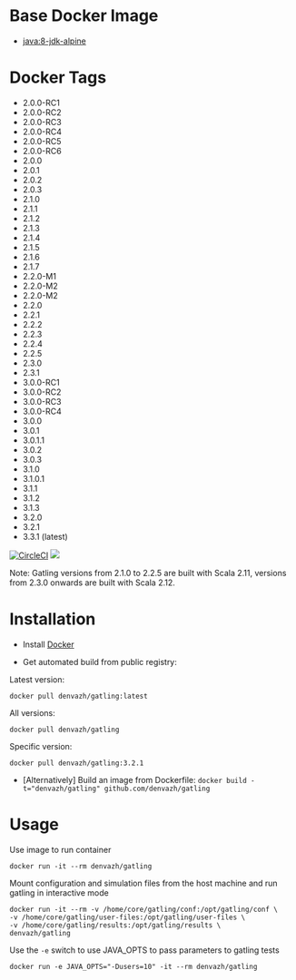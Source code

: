 # Base Docker Image

* [java:8-jdk-alpine](https://registry.hub.docker.com/_/java/)

# Docker Tags

* 2.0.0-RC1
* 2.0.0-RC2
* 2.0.0-RC3
* 2.0.0-RC4
* 2.0.0-RC5
* 2.0.0-RC6
* 2.0.0
* 2.0.1
* 2.0.2
* 2.0.3
* 2.1.0
* 2.1.1
* 2.1.2
* 2.1.3
* 2.1.4
* 2.1.5
* 2.1.6
* 2.1.7
* 2.2.0-M1
* 2.2.0-M2
* 2.2.0-M2
* 2.2.0
* 2.2.1
* 2.2.2
* 2.2.3
* 2.2.4
* 2.2.5
* 2.3.0
* 2.3.1
* 3.0.0-RC1
* 3.0.0-RC2
* 3.0.0-RC3
* 3.0.0-RC4
* 3.0.0
* 3.0.1
* 3.0.1.1
* 3.0.2
* 3.0.3
* 3.1.0
* 3.1.0.1
* 3.1.1
* 3.1.2
* 3.1.3
* 3.2.0
* 3.2.1
* 3.3.1 (latest)

[![CircleCI](https://circleci.com/gh/denvazh/gatling/tree/master.svg?style=svg)](https://circleci.com/gh/denvazh/gatling/tree/master)
[![](https://images.microbadger.com/badges/image/denvazh/gatling.svg)](http://microbadger.com/images/denvazh/gatling "Get your own image badge on microbadger.com")

Note: Gatling versions from 2.1.0 to 2.2.5 are built with Scala 2.11, versions from 2.3.0 onwards are built with Scala 2.12.

# Installation

* Install [Docker](https://www.docker.com/)

* Get automated build from public registry:

Latest version:

`docker pull denvazh/gatling:latest`

All versions:

`docker pull denvazh/gatling`

Specific version:

`docker pull denvazh/gatling:3.2.1`

* [Alternatively] Build an image from Dockerfile: `docker build -t="denvazh/gatling" github.com/denvazh/gatling`

# Usage

Use image to run container

```
docker run -it --rm denvazh/gatling
```

Mount configuration and simulation files from the host machine and run gatling in interactive mode

```
docker run -it --rm -v /home/core/gatling/conf:/opt/gatling/conf \
-v /home/core/gatling/user-files:/opt/gatling/user-files \
-v /home/core/gatling/results:/opt/gatling/results \
denvazh/gatling
```

Use the `-e` switch to use JAVA_OPTS to pass parameters to gatling tests

```
docker run -e JAVA_OPTS="-Dusers=10" -it --rm denvazh/gatling
```
